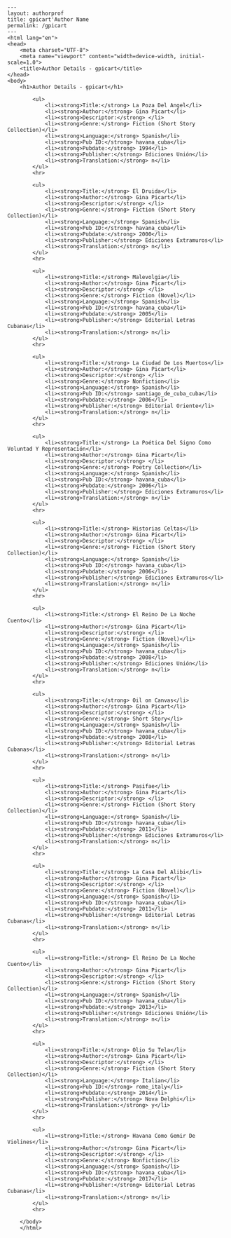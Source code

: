 
    ---
    layout: authorprof
    title: gpicart'Author Name 
    permalink: /gpicart
    ---
    <html lang="en">
    <head>
        <meta charset="UTF-8">
        <meta name="viewport" content="width=device-width, initial-scale=1.0">
        <title>Author Details - gpicart</title>
    </head>
    <body>
        <h1>Author Details - gpicart</h1>
        
            <ul>
                <li><strong>Title:</strong> La Poza Del Angel</li>
                <li><strong>Author:</strong> Gina Picart</li>
                <li><strong>Descriptor:</strong> </li>
                <li><strong>Genre:</strong> Fiction (Short Story Collection)</li>
                <li><strong>Language:</strong> Spanish</li>
                <li><strong>Pub ID:</strong> havana_cuba</li>
                <li><strong>Pubdate:</strong> 1994</li>
                <li><strong>Publisher:</strong> Ediciones Unión</li>
                <li><strong>Translation:</strong> n</li>
            </ul>
            <hr>
            
            <ul>
                <li><strong>Title:</strong> El Druida</li>
                <li><strong>Author:</strong> Gina Picart</li>
                <li><strong>Descriptor:</strong> </li>
                <li><strong>Genre:</strong> Fiction (Short Story Collection)</li>
                <li><strong>Language:</strong> Spanish</li>
                <li><strong>Pub ID:</strong> havana_cuba</li>
                <li><strong>Pubdate:</strong> 2000</li>
                <li><strong>Publisher:</strong> Ediciones Extramuros</li>
                <li><strong>Translation:</strong> n</li>
            </ul>
            <hr>
            
            <ul>
                <li><strong>Title:</strong> Malevolgia</li>
                <li><strong>Author:</strong> Gina Picart</li>
                <li><strong>Descriptor:</strong> </li>
                <li><strong>Genre:</strong> Fiction (Novel)</li>
                <li><strong>Language:</strong> Spanish</li>
                <li><strong>Pub ID:</strong> havana_cuba</li>
                <li><strong>Pubdate:</strong> 2005</li>
                <li><strong>Publisher:</strong> Editorial Letras Cubanas</li>
                <li><strong>Translation:</strong> n</li>
            </ul>
            <hr>
            
            <ul>
                <li><strong>Title:</strong> La Ciudad De Los Muertos</li>
                <li><strong>Author:</strong> Gina Picart</li>
                <li><strong>Descriptor:</strong> </li>
                <li><strong>Genre:</strong> Nonfiction</li>
                <li><strong>Language:</strong> Spanish</li>
                <li><strong>Pub ID:</strong> santiago_de_cuba_cuba</li>
                <li><strong>Pubdate:</strong> 2006</li>
                <li><strong>Publisher:</strong> Editorial Oriente</li>
                <li><strong>Translation:</strong> n</li>
            </ul>
            <hr>
            
            <ul>
                <li><strong>Title:</strong> La Poética Del Signo Como Voluntad Y Representación</li>
                <li><strong>Author:</strong> Gina Picart</li>
                <li><strong>Descriptor:</strong> </li>
                <li><strong>Genre:</strong> Poetry Collection</li>
                <li><strong>Language:</strong> Spanish</li>
                <li><strong>Pub ID:</strong> havana_cuba</li>
                <li><strong>Pubdate:</strong> 2006</li>
                <li><strong>Publisher:</strong> Ediciones Extramuros</li>
                <li><strong>Translation:</strong> n</li>
            </ul>
            <hr>
            
            <ul>
                <li><strong>Title:</strong> Historias Celtas</li>
                <li><strong>Author:</strong> Gina Picart</li>
                <li><strong>Descriptor:</strong> </li>
                <li><strong>Genre:</strong> Fiction (Short Story Collection)</li>
                <li><strong>Language:</strong> Spanish</li>
                <li><strong>Pub ID:</strong> havana_cuba</li>
                <li><strong>Pubdate:</strong> 2006</li>
                <li><strong>Publisher:</strong> Ediciones Extramuros</li>
                <li><strong>Translation:</strong> n</li>
            </ul>
            <hr>
            
            <ul>
                <li><strong>Title:</strong> El Reino De La Noche Cuento</li>
                <li><strong>Author:</strong> Gina Picart</li>
                <li><strong>Descriptor:</strong> </li>
                <li><strong>Genre:</strong> Fiction (Novel)</li>
                <li><strong>Language:</strong> Spanish</li>
                <li><strong>Pub ID:</strong> havana_cuba</li>
                <li><strong>Pubdate:</strong> 2008</li>
                <li><strong>Publisher:</strong> Ediciones Unión</li>
                <li><strong>Translation:</strong> n</li>
            </ul>
            <hr>
            
            <ul>
                <li><strong>Title:</strong> Oil on Canvas</li>
                <li><strong>Author:</strong> Gina Picart</li>
                <li><strong>Descriptor:</strong> </li>
                <li><strong>Genre:</strong> Short Story</li>
                <li><strong>Language:</strong> Spanish</li>
                <li><strong>Pub ID:</strong> havana_cuba</li>
                <li><strong>Pubdate:</strong> 2008</li>
                <li><strong>Publisher:</strong> Editorial Letras Cubanas</li>
                <li><strong>Translation:</strong> n</li>
            </ul>
            <hr>
            
            <ul>
                <li><strong>Title:</strong> Pasifae</li>
                <li><strong>Author:</strong> Gina Picart</li>
                <li><strong>Descriptor:</strong> </li>
                <li><strong>Genre:</strong> Fiction (Short Story Collection)</li>
                <li><strong>Language:</strong> Spanish</li>
                <li><strong>Pub ID:</strong> havana_cuba</li>
                <li><strong>Pubdate:</strong> 2011</li>
                <li><strong>Publisher:</strong> Ediciones Extramuros</li>
                <li><strong>Translation:</strong> n</li>
            </ul>
            <hr>
            
            <ul>
                <li><strong>Title:</strong> La Casa Del Alibi</li>
                <li><strong>Author:</strong> Gina Picart</li>
                <li><strong>Descriptor:</strong> </li>
                <li><strong>Genre:</strong> Fiction (Novel)</li>
                <li><strong>Language:</strong> Spanish</li>
                <li><strong>Pub ID:</strong> havana_cuba</li>
                <li><strong>Pubdate:</strong> 2011</li>
                <li><strong>Publisher:</strong> Editorial Letras Cubanas</li>
                <li><strong>Translation:</strong> n</li>
            </ul>
            <hr>
            
            <ul>
                <li><strong>Title:</strong> El Reino De La Noche Cuento</li>
                <li><strong>Author:</strong> Gina Picart</li>
                <li><strong>Descriptor:</strong> </li>
                <li><strong>Genre:</strong> Fiction (Short Story Collection)</li>
                <li><strong>Language:</strong> Spanish</li>
                <li><strong>Pub ID:</strong> havana_cuba</li>
                <li><strong>Pubdate:</strong> 2013</li>
                <li><strong>Publisher:</strong> Ediciones Unión</li>
                <li><strong>Translation:</strong> n</li>
            </ul>
            <hr>
            
            <ul>
                <li><strong>Title:</strong> Olio Su Tela</li>
                <li><strong>Author:</strong> Gina Picart</li>
                <li><strong>Descriptor:</strong> </li>
                <li><strong>Genre:</strong> Fiction (Short Story Collection)</li>
                <li><strong>Language:</strong> Italian</li>
                <li><strong>Pub ID:</strong> rome_italy</li>
                <li><strong>Pubdate:</strong> 2014</li>
                <li><strong>Publisher:</strong> Nova Delphi</li>
                <li><strong>Translation:</strong> y</li>
            </ul>
            <hr>
            
            <ul>
                <li><strong>Title:</strong> Havana Como Gemir De Violines</li>
                <li><strong>Author:</strong> Gina Picart</li>
                <li><strong>Descriptor:</strong> </li>
                <li><strong>Genre:</strong> Nonfiction</li>
                <li><strong>Language:</strong> Spanish</li>
                <li><strong>Pub ID:</strong> havana_cuba</li>
                <li><strong>Pubdate:</strong> 2017</li>
                <li><strong>Publisher:</strong> Editorial Letras Cubanas</li>
                <li><strong>Translation:</strong> n</li>
            </ul>
            <hr>
            
        </body>
        </html>
        